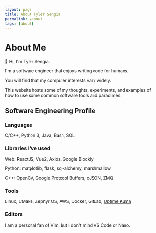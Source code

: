 ```yaml
---
layout: page
title: About Tyler Sengia
permalink: /about
tags: [about]
---
```


# About Me
👋 Hi, I'm Tyler Sengia.  

I'm a software engineer that enjoys writing code for humans.  

You will find that my computer interests vary widely.

This website hosts some of my thoughts, experiments, and examples of how to use some common software tools and paradimes.

## Software Engineering Profile
### Languages
C/C++, Python 3, Java, Bash, SQL  

### Libraries I've used
Web: ReactJS, Vue2, Axios, Google Blockly  

Python: matplotlib, flask, sql-alchemy, marshmallow  

C++: OpenCV, Google Protocol Buffers, cJSON, ZMQ   

### Tools
Linux, CMake, Zephyr OS, AWS, Docker, GitLab, [Uptime Kuma](https://github.com/louislam/uptime-kuma)  

### Editors
I am a personal fan of Vim, but I don't mind VS Code or Nano.
